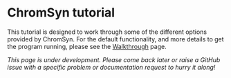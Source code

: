 # ChromSyn tutorial

This tutorial is designed to work through some of the different options provided by ChromSyn. For the default functionality, and more details to get the program running, please see the [Walkthrough](Walkthrough.md) page.

_This page is under development. Please come back later or raise a GitHub issue with a specific problem or documentation request to hurry it along!_
